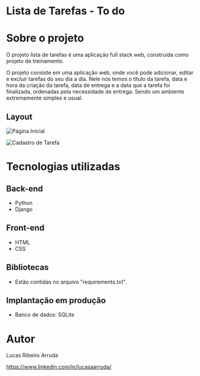 # Lista de Tarefas - To do

# Sobre o projeto

O projeto lista de tarefas é uma aplicação full stack web, construída como projeto de treinamento.

O projeto consiste em uma aplicação web, onde você pode adicionar, editar e excluir tarefas do seu dia a dia. Nele nós temos o título da tarefa, data e hora da criação da tarefa, data de entrega e a data que a tarefa foi finalizada, ordenadas pela necessidade de entrega. Sendo um ambiente extremamente simples e usual.

## Layout
![Página Inicial](https://github.com/lucasaaarruda/projeto_lista_tarefas/blob/main/images/Layout%201%20-%20Projeto.png)

![Cadastro de Tarefa](https://github.com/lucasaaarruda/projeto_lista_tarefas/blob/main/images/Layout%202%20-%20Projeto.png)

# Tecnologias utilizadas
## Back-end
- Python
- Django
## Front-end
- HTML
- CSS
## Bibliotecas
- Estão contidas no arquivo "requirements.txt".
## Implantação em produção
- Banco de dados: SQLite

# Autor

Lucas Ribeiro Arruda

https://www.linkedin.com/in/lucasaarruda/


